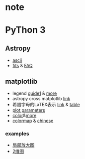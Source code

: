 # note

# PyThon 3

## Astropy
- [ascii](https://python4astronomers.github.io/files/asciifiles.html)
- [fits](https://docs.astropy.org/en/stable/io/fits/#creating-a-new-image-file) & [FAQ](https://docs.astropy.org/en/stable/io/fits/appendix/faq.html)

## matplotlib

- legend [guide1](https://blog.csdn.net/helunqu2017/article/details/78641290) & [more](https://blog.csdn.net/wuzlun/article/details/80059181?utm_medium=distribute.pc_relevant.none-task-blog-BlogCommendFromMachineLearnPai2-2.edu_weight&depth_1-utm_source=distribute.pc_relevant.none-task-blog-BlogCommendFromMachineLearnPai2-2.edu_weight)
- astropy cross matplotlib [link](https://blog.csdn.net/olozhika/article/details/103957274)
- 希腊字母的LaTEX表示 [link](https://blog.csdn.net/diantuncu2003/article/details/102449905) & [table](http://www.cella.cn/zzzl/zs/03.htm)
- [plot parameters](https://blog.csdn.net/u011511601/article/details/82183889) 
- [color](https://finthon.com/matplotlib-color-list/)&[more](https://www.cnblogs.com/darkknightzh/p/6117528.html)
- [colormap](https://matplotlib.org/stable/tutorials/colors/colormaps.html) & [chinese](https://blog.csdn.net/guduruyu/article/details/60868501)

### examples

- [局部放大图](https://blog.csdn.net/wulishinian/article/details/106668011?utm_medium=distribute.pc_relevant.none-task-blog-BlogCommendFromMachineLearnPai2-2.edu_weight&depth_1-utm_source=distribute.pc_relevant.none-task-blog-BlogCommendFromMachineLearnPai2-2.edu_weight)
- [2维图](https://blog.csdn.net/baoqian1993/article/details/52116580)

